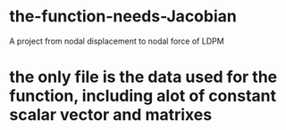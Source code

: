 # the-function-needs-Jacobian
A project from nodal displacement to nodal force of LDPM
# the only file is the data used for the function, including alot of constant scalar vector and matrixes
